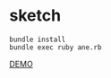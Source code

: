 # sketch

```
bundle install
bundle exec ruby ane.rb
```

[DEMO](https://instagram.com/p/5qGT29xGvV/)
